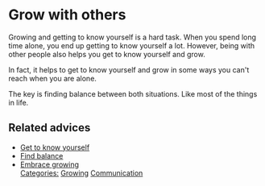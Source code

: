 # Grow with others

Growing and getting to know yourself is a hard task. When you spend long time alone, you end up getting to know yourself a lot. However, being with other people also helps you get to know yourself and grow.
 
In fact, it helps to get to know yourself and grow in some ways you can't reach when you are alone.
 
The key is finding balance between both situations. Like most of the things in life.

## Related advices

- [Get to know yourself](../Get%20to%20know%20yourself/index.md)
- [Find balance](../Find%20balance/index.md)
- [Embrace growing](../Embrace%20growing/index.md)
<br/>[Categories:](../Categories/index.md) [Growing](../Categories/Growing.md) [Communication](../Categories/Communication.md)